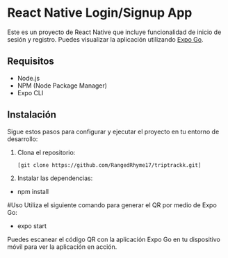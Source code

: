 # React Native Login/Signup App
Este es un proyecto de React Native que incluye funcionalidad de inicio de sesión y registro. Puedes visualizar la aplicación utilizando [Expo Go](https://expo.io/client).

## Requisitos
- Node.js
- NPM (Node Package Manager)
- Expo CLI

## Instalación
Sigue estos pasos para configurar y ejecutar el proyecto en tu entorno de desarrollo:

1. Clona el repositorio:

   ```bash
   [git clone https://github.com/RangedRhyme17/triptrackk.git]

2. Instalar las dependencias:
- npm install

#Uso
Utiliza el siguiente comando para generar el QR por medio de Expo Go:
- expo start
  
Puedes escanear el código QR con la aplicación Expo Go en tu dispositivo móvil para ver la aplicación en acción.
